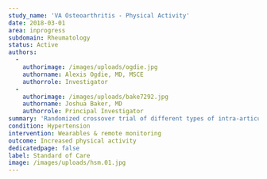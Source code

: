 ```yaml
---
study_name: 'VA Osteoarthritis - Physical Activity'
date: 2018-03-01
area: inprogress
subdomain: Rheumatology
status: Active
authors:
  - 
    authorimage: /images/uploads/ogdie.jpg
    authorname: Alexis Ogdie, MD, MSCE
    authorrole: Investigator
  - 
    authorimage: /images/uploads/bake7292.jpg
    authorname: Joshua Baker, MD
    authorrole: Principal Investigator
summary: 'Randomized crossover trial of different types of intra-articular injections (population: osteoarthritis at the VA). WTH to be used to monitor physical activity (activity monitors) and patient-reported outcomes over the 3 months after each injection. Financial incentives will also be used to promote adherence to the completion of the patient-reported outcomes.'
condition: Hypertension
intervention: Wearables & remote monitoring
outcome: Increased physical activity
dedicatedpage: false
label: Standard of Care 
image: /images/uploads/hsm.01.jpg
---
```

